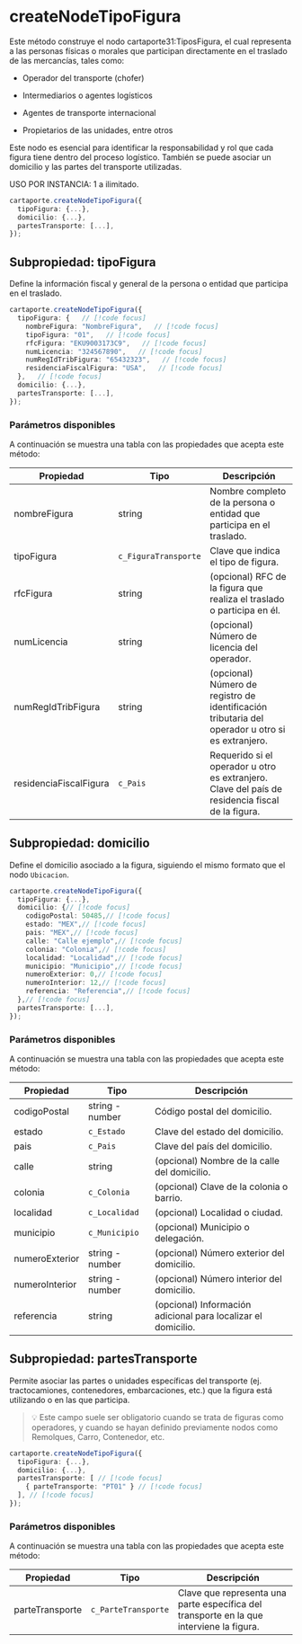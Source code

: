 # createNodeTipoFigura

Este método construye el nodo cartaporte31:TiposFigura, el cual representa a las personas físicas o morales que participan directamente en el traslado de las mercancías, tales como:

- Operador del transporte (chofer)

- Intermediarios o agentes logísticos

- Agentes de transporte internacional

- Propietarios de las unidades, entre otros

Este nodo es esencial para identificar la responsabilidad y rol que cada figura tiene dentro del proceso logístico. También se puede asociar un domicilio y las partes del transporte utilizadas.

USO POR INSTANCIA: 1 a ilimitado.

```ts
cartaporte.createNodeTipoFigura({
  tipoFigura: {...},
  domicilio: {...},
  partesTransporte: [...],
});
```

## Subpropiedad: tipoFigura

Define la información fiscal y general de la persona o entidad que participa en el traslado.

```ts
cartaporte.createNodeTipoFigura({
  tipoFigura: {   // [!code focus]
    nombreFigura: "NombreFigura",   // [!code focus]
    tipoFigura: "01",   // [!code focus]
    rfcFigura: "EKU9003173C9",   // [!code focus]
    numLicencia: "324567890",   // [!code focus]
    numRegIdTribFigura: "65432323",   // [!code focus]
    residenciaFiscalFigura: "USA",   // [!code focus]
  },   // [!code focus]
  domicilio: {...},
  partesTransporte: [...],
});
```

### Parámetros disponibles

A continuación se muestra una tabla con las propiedades que acepta este método:

| Propiedad              | Tipo                 | Descripción                                                                                      |
| ---------------------- | -------------------- | ------------------------------------------------------------------------------------------------ |
| nombreFigura           | string               | Nombre completo de la persona o entidad que participa en el traslado.                            |
| tipoFigura             | `c_FiguraTransporte` | Clave que indica el tipo de figura.                                                              |
| rfcFigura              | string               | (opcional) RFC de la figura que realiza el traslado o participa en él.                           |
| numLicencia            | string               | (opcional) Número de licencia del operador.                                                      |
| numRegIdTribFigura     | string               | (opcional) Número de registro de identificación tributaria del operador u otro si es extranjero. |
| residenciaFiscalFigura | `c_Pais`             | Requerido si el operador u otro es extranjero. Clave del país de residencia fiscal de la figura. |

## Subpropiedad: domicilio

Define el domicilio asociado a la figura, siguiendo el mismo formato que el nodo `Ubicacion`.

```ts
cartaporte.createNodeTipoFigura({
  tipoFigura: {...},
  domicilio: {// [!code focus]
    codigoPostal: 50485,// [!code focus]
    estado: "MEX",// [!code focus]
    pais: "MEX",// [!code focus]
    calle: "Calle ejemplo",// [!code focus]
    colonia: "Colonia",// [!code focus]
    localidad: "Localidad",// [!code focus]
    municipio: "Municipio",// [!code focus]
    numeroExterior: 0,// [!code focus]
    numeroInterior: 12,// [!code focus]
    referencia: "Referencia",// [!code focus]
  },// [!code focus]
  partesTransporte: [...],
});
```

### Parámetros disponibles

A continuación se muestra una tabla con las propiedades que acepta este método:

| Propiedad      | Tipo            | Descripción                                                   |
| -------------- | --------------- | ------------------------------------------------------------- |
| codigoPostal   | string - number | Código postal del domicilio.                                  |
| estado         | `c_Estado`      | Clave del estado del domicilio.                               |
| pais           | `c_Pais`        | Clave del país del domicilio.                                 |
| calle          | string          | (opcional) Nombre de la calle del domicilio.                  |
| colonia        | `c_Colonia`     | (opcional) Clave de la colonia o barrio.                      |
| localidad      | `c_Localidad`   | (opcional) Localidad o ciudad.                                |
| municipio      | `c_Municipio`   | (opcional) Municipio o delegación.                            |
| numeroExterior | string - number | (opcional) Número exterior del domicilio.                     |
| numeroInterior | string - number | (opcional) Número interior del domicilio.                     |
| referencia     | string          | (opcional) Información adicional para localizar el domicilio. |

## Subpropiedad: partesTransporte

Permite asociar las partes o unidades específicas del transporte (ej. tractocamiones, contenedores, embarcaciones, etc.) que la figura está utilizando o en las que participa.

> 💡 Este campo suele ser obligatorio cuando se trata de figuras como operadores, y cuando se hayan definido previamente nodos como Remolques, Carro, Contenedor, etc.

```ts
cartaporte.createNodeTipoFigura({
  tipoFigura: {...},
  domicilio: {...},
  partesTransporte: [ // [!code focus]
    { parteTransporte: "PT01" } // [!code focus]
  ], // [!code focus]
});
```

### Parámetros disponibles

A continuación se muestra una tabla con las propiedades que acepta este método:

| Propiedad       | Tipo                | Descripción                                                                              |
| --------------- | ------------------- | ---------------------------------------------------------------------------------------- |
| parteTransporte | `c_ParteTransporte` | Clave que representa una parte específica del transporte en la que interviene la figura. |

<!-- ## Lista de errores

Vaya a la seccion <a href="/docs/v3.0/validador/lista-de-errores#tipo-figura">`Lista de errores:TipoFigura`</a> para tener la lista de errores que se puede generar.
 -->
